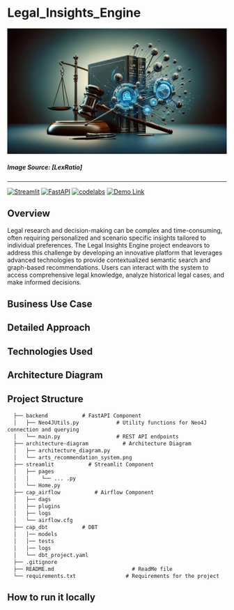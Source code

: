 # Legal_Insights_Engine

![Legal Insights Engine](https://github.com/PranithaPoosa/Legal_Insights_Engine/blob/main/LIE_image.png)

##### Image Source: [LexRatio]
----- 

[![Streamlit](https://img.shields.io/badge/Streamlit%20Application-FF4B4B?style=for-the-badge&logo=Streamlit&logoColor=white)](http://localhost:8501/)  [![FastAPI](https://img.shields.io/badge/FastAPI-009688?style=for-the-badge&logo=FastAPI&logoColor=white)](http://localhost:8000/docs)  [![codelabs](https://img.shields.io/badge/codelabs-4285F4?style=for-the-badge&logo=codelabs&logoColor=white)](https://codelabs-preview.appspot.com/?file_id=1K5KXsSgMQ-jTM3fTJxYQWo1an-y66M_F1NfkNllJC_g#0)  [![Demo Link](https://img.shields.io/badge/Demo_Link-808080?style=for-the-badge&logo=YouTube&logoColor=white)](https://drive.google.com/file/d/170hl_0gA1Rog9UF96av5BJ_DmRD4bzvq/view?usp=drivesdk)

## Overview
Legal research and decision-making can be complex and time-consuming, often requiring personalized and scenario specific insights tailored to individual preferences. The Legal Insights Engine project endeavors to address this challenge by developing an innovative platform that leverages advanced technologies to provide contextualized semantic search and graph-based recommendations. Users can interact with the system to access comprehensive legal knowledge, analyze historical legal cases, and make informed decisions.

## Business Use Case

## Detailed Approach

## Technologies Used

## Architecture Diagram

## Project Structure

```
  ├── backend           # FastAPI Component
  │   ├── Neo4JUtils.py            # Utility functions for Neo4J connection and querying    
  │   └── main.py                  # REST API endpoints
  ├── architecture-diagram           # Architecture Diagram
  │   ├── architecture_diagram.py          
  │   └── arts_recommendation_system.png   
  ├── streamlit           # Streamlit Component
  │   ├── pages            
  │   │    └── ... .py
  │   └── Home.py           
  ├── cap_airflow           # Airflow Component
  │   ├── dags            
  │   ├── plugins           
  │   ├── logs           
  │   └── airflow.cfg
  ├── cap_dbt           # DBT
  │   │── models            
  │   │── tests
  │   │── logs            
  │   └── dbt_project.yaml
  ├── .gitignore   
  ├── README.md                         # ReadMe file
  └── requirements.txt                # Requirements for the project
```

## How to run it locally







